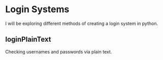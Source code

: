 # Login Systems
I will be exploring different methods of creating a login system in python.

## loginPlainText
Checking usernames and passwords via plain text. 

